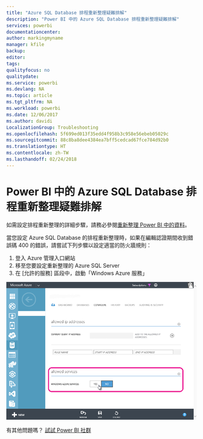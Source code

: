 ```yaml
---
title: "Azure SQL Database 排程重新整理疑難排解"
description: "Power BI 中的 Azure SQL Database 排程重新整理疑難排解"
services: powerbi
documentationcenter: 
author: markingmyname
manager: kfile
backup: 
editor: 
tags: 
qualityfocus: no
qualitydate: 
ms.service: powerbi
ms.devlang: NA
ms.topic: article
ms.tgt_pltfrm: NA
ms.workload: powerbi
ms.date: 12/06/2017
ms.author: davidi
LocalizationGroup: Troubleshooting
ms.openlocfilehash: 5f699ed013f35edd4f958b3c958e56ebeb05029c
ms.sourcegitcommit: 88c8ba8dee4384ea7bff5cedcad67fce784d92b0
ms.translationtype: HT
ms.contentlocale: zh-TW
ms.lasthandoff: 02/24/2018
---
```

# <a name="troubleshooting-scheduled-refresh-for-azure-sql-databases-in-power-bi"></a>Power BI 中的 Azure SQL Database 排程重新整理疑難排解
如需設定排程重新整理的詳細步驟，請務必參閱[重新整理 Power BI 中的資料](refresh-data.md)。

當您設定 Azure SQL Database 的排程重新整理時，如果在編輯認證期間收到錯誤碼 400 的錯誤，請嘗試下列步驟以設定適當的防火牆規則：

1. 登入 Azure 管理入口網站
2. 移至您要設定重新整理的 Azure SQL Server
3. 在 [允許的服務] 區段中，啟動「Windows Azure 服務」

![](media/service-admin-troubleshooting-scheduled-refresh-azure-sql-databases/azurerefresh.png)  

有其他問題嗎？ [試試 Power BI 社群](http://community.powerbi.com/)

